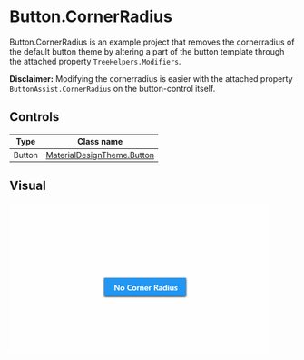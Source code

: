 ﻿# Button.CornerRadius

Button.CornerRadius is an example project that removes the cornerradius of the default button theme by altering a part of the button template through the attached property `TreeHelpers.Modifiers`.

**Disclaimer:** Modifying the cornerradius is easier with the attached property `ButtonAssist.CornerRadius` on the button-control itself.

## Controls

|Type|Class name|
|----|----|
|Button|[MaterialDesignTheme.Button](https://github.com/MaterialDesignInXAML/MaterialDesignInXamlToolkit/blob/master/MaterialDesignThemes.Wpf/Themes/MaterialDesignTheme.Button.xaml)|

## Visual

![Animated GIF of project output](Assets/Button.CornerRadius.gif)